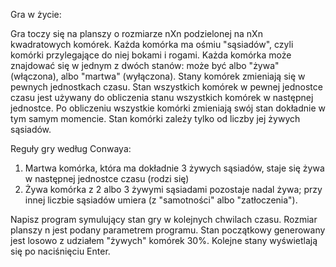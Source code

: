 Gra w życie:

Gra toczy się na planszy o rozmiarze nXn podzielonej na nXn kwadratowych komórek. Każda komórka ma ośmiu "sąsiadów", czyli komórki przylegające do niej bokami i rogami. Każda komórka może znajdować się w jednym z dwóch stanów: może być albo "żywa" (włączona), albo "martwa" (wyłączona). Stany komórek zmieniają się w pewnych jednostkach czasu. Stan wszystkich komórek w pewnej jednostce czasu jest używany do obliczenia stanu wszystkich komórek w następnej jednostce. Po obliczeniu wszystkie komórki zmieniają swój stan dokładnie w tym samym momencie. Stan komórki zależy tylko od liczby jej żywych sąsiadów.

Reguły gry według Conwaya:

1. Martwa komórka, która ma dokładnie 3 żywych sąsiadów, staje się żywa w następnej jednostce czasu (rodzi się)
2. Żywa komórka z 2 albo 3 żywymi sąsiadami pozostaje nadal żywa; przy innej liczbie sąsiadów umiera (z "samotności" albo "zatłoczenia").

Napisz program symulujący stan gry w kolejnych chwilach czasu. Rozmiar planszy n jest podany parametrem programu. Stan początkowy generowany jest losowo z udziałem "żywych" komórek 30%. Kolejne stany wyświetlają się po naciśnięciu Enter.

